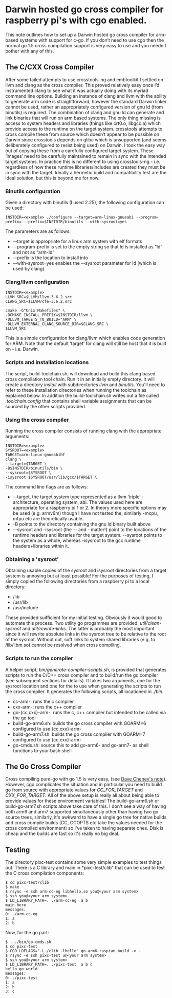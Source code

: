 # Darwin hosted go cross compiler for raspberry pi's with cgo enabled.

This note outlines how to set up a Darwin hosted go cross compiler for arm-based systems with support for c-go. If you don’t need to use cgo then the normal go 1.5 cross compilation support is very easy to use and you needn't bother with any of this.

## The C/CXX Cross Compiler

After some failed attempts to use crosstools-ng and embtoolkit I settled on llvm and clang as the cross compiler. This proved relatively easy once I’d instrumented clang to see what it was actually doing with its myriad command line options. Building an instance of clang and llvm with the ability to generate arm code is straightforward, however the standard Darwin linker cannot be used, rather an appropriately configured version of gnu ld (from binutils) is required. The combination of clang and gnu ld can generate and link binaries that will run on arm based systems. The only thing missing is access to system headers and libraries (things like crt0.o, libgcc.a) which provide access to the runtime on the target system. crosstools attempts to cross compile these from source which doesn’t appear to be possible on Darwin since crosstools depends on glibc which is unsupported (and seems deliberately configured to resist being used) on Darwin. I took the easy way out of copying these from a carefully configured target system. These ‘images’ need to be carefully maintained to remain in sync with the intended target systems. In practice this is no different to using crosstools-ng - i.e. regardless of how these runtime libraries/includes are created they must be in sync with the target. Ideally a hermetic build and compatibility test are the ideal solution, but this is beyond me for now.

### Binutils configuration

Given a directory with binutils (I used 2.25), the following configuration can be used:

```
INSTDIR=<example> ./configure --target=arm-linux-gnueabi --program-prefix= --prefix=$INSTDIR/binutils --with-sysroot=yes
```

The parameters are as follows:
* --target is appropriate for a linux arm system with elf formats
* --program-prefix is set to the empty string so that ld is installed as “ld” and not as “arm-ld”
* --prefix is the location to install into
* --with-sysroot=yes enables the --sysroot parameter for ld (which is used by clang).

### Clang/llvm configuration

```
INSTDIR=<example>
LLVM_SRC=$LLVM/llvm-3.6.2.src
CLANG_SRC=$LLVM/cfe-3.6.2.src

cmake -G"Unix Makefiles" \
-DCMAKE_INSTALL_PREFIX=$INSTDIR/llvm \
-DLLVM_TARGETS_TO_BUILD="ARM" \
-DLLVM_EXTERNAL_CLANG_SOURCE_DIR=$CLANG_SRC \
$LLVM_SRC
```

This is a simple configuration for clang/llvm which enables code generation for ARM. Note that the default ‘target’ for clang will still be host that it is built on - i.e. Darwin.

### Scripts and installation locations

The script, build-toolchain.sh, will download and build this clang based cross compilation tool chain. Run it in an initially empty directory. It will create a directory *install* with subdirectories *llvm* and *binutils*. You'll need to refer to these installation directories when running the toolchain as explained below. In addition the build-toolchain.sh writes out a file called *.toolchain.config* that contains shell variable assignments that can be sourced by the other scripts provided.

### Using the cross compiler

Running the cross compiler consists of running clang with the appropriate arguments:

```
INSTDIR=<example>
SYSROOT=<example>
TARGET=arm-linux-gnueabihf
clang \
--target=$TARGET \
-B$INSTDIR/binutils/bin \
--sysroot=$SYSROOT \
-isysroot $SYSROOT/usr/lib/gcc/$TARGET \
```

The command line flags are as follows:

* --target, the target system type represented as a llvm ‘triple’ - architecture, operating system, abi. The values used here are appropriate for a raspberry pi 1 or 2. In theory more specific options may be used (e.g. armv6m) though I have not tested the; similarly -mcpu, mfpu etc are theoretically usable.
* -B points to the directory containing the gnu ld binary built above
* --sysroot and -isysroot (the -- and - matter!) point to the locations of the runtime headers and libraries for the target system. --sysroot points to the system as a whole, whereas -isysroot to the gcc runtime headers+libraries within it.

### Obtaining a 'sysroot'

Obtaining usable copies of the sysroot and isysroot directories from a target system is annoying but at least possible! For the purposes of testing, I simply copied the following directories from a raspberry pi to a local directory:

* /lib
* /usr/lib
* /usr/include

These provided suifficient for my initial testing. Obviously it would good to automate this process. Two utility go progammes are provided: *util/clean-sysroot* and *util/rewrite-links*. The latter is probably the most important since it will rewrite absolute links in the sysroot tree to be relative to the root of the sysroot. Without out, soft links to system shared libraries (e.g. to /lib/libm.so) cannot be resolved when cross compiling.

### Scripts to run the compiler

A helper script, *bin/generate-compiler-scripts.sh*, is provided that generates scripts to run the C/C++ cross compiler and to build/run the go compiler (see subsequent sections for details). It takes two arguments, one for the sysroot location and one for the *<name>* to use when generating the scripts to run the cross compiler. It generates the following scripts, all locationed in *./bin*.

* cc-arm-<name>: runs the c compiler
* cxx-arm-<name>: runs the c++ compiler
* go-{cc,cxx}-arm-<name>: runs the c, c++ compiler but intended to be called via the go tool
* build-go-arm6.sh: builds the go cross compiler with GOARM=6 configured to use {cc,cxx}-arm-<name>
* build-go-arm7.sh: builds the go cross compiler with GOARM=7 configured to use {cc,cxx}-arm-<name>
* go-cmds.sh: source this to add go-arm6-<name> and go-arm7-<name> as shell functions to your bash shell

## The Go Cross Compiler

Cross compiling pure-go with go 1.5 is very easy, (see [Dave Cheney's note](http://dave.cheney.net/2015/03/03/cross-compilation-just-got-a-whole-lot-better-in-go-1-5)). However, cgo complicates the situation and in particular you need to build go from source with appropriate values for *CC_FOR_TARGET* and *CXX_FOR_TARGET*. All of the above setup is really all about being able to provide values for these environment variables! The build-go-arm6.sh or build-go-arm7.sh scripts above take care of this. I don't see a way of having both arm6 and arm7 supported simultaneously other than having two go source trees, similarly, it's awkward to have a single go tree for native builds and cross compile builds (CC, CCOPTS etc take the values needed for the cross compiled environment) so I've taken to having separate ones. Disk is cheap and the builds are fast so it's really no big deal.

## Testing

The directory pixc-test contains some very simple examples to test things out. There is a C library and main in *pixc-test/clib" that can be used to test the C cross compilation components:

```
$ cd pixc-test/clib
$ make
$ rsync -e ssh arm-cc-eg libhello.so you@<your arm system>
$ ssh you@<your arm system>
$ LD_LIBRARY_PATH=. ./arm-cc-eg  a b
main here
messages:
0: ./arm-cc-eg
1: a
2: b

```

Now, for the go part:

```
$ . ./bin/go-cmds.sh
$ cd pixc-test
$ CGO_LDFLAGS="-L./clib -lhello" go-arm6-raspian build -x .
$ rsync -e ssh pixc-test u@<your arm system>
$ ssh you@<your arm system>
$ LD_LIBRARY_PATH=. ./pixc-test  a b c
hello go world
messages:
0: ./pixc-test
1: a
2: b
3: c
```




